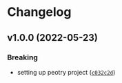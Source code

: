 # Changelog

<!--next-version-placeholder-->

## v1.0.0 (2022-05-23)
### Breaking
* setting up peotry project ([`c032c2d`](https://github.com/crisadasme/template/commit/c032c2d90f651b4a35cc8fc7744317139b6dd4de))
